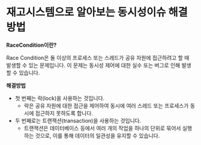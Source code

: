 # **재고시스템으로 알아보는 동시성이슈 해결방법**

**RaceCondition이란?**

Race Condition은 둘 이상의 프로세스 또는 스레드가 공유 자원에 접근하려고 할 때 발생할 수 있는 문제입니다. 이 문제는 동시성 제어에 대한 실수 또는 버그로 인해 발생할 수 있습니다.

**해결방법**

- 첫 번째는 락(lock)을 사용하는 것입니다.
    - 락은 공유 자원에 대한 접근을 제어하여 동시에 여러 스레드 또는 프로세스가 동시에 접근하지 못하도록 합니다.
- 두 번째로는 트랜잭션(transaction)을 사용하는 것입니다.
    - 트랜잭션은 데이터베이스 등에서 여러 개의 작업을 하나의 단위로 묶어서 실행하는 것으로, 이를 통해 데이터의 일관성을 유지할 수 있습니다.
